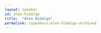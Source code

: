 ```yaml
---
layout: speaker
id: alex-hidalgo
title:  "Alex Hidalgo"
permalink: /speakers/alex-hidalgo-archived
---
```

